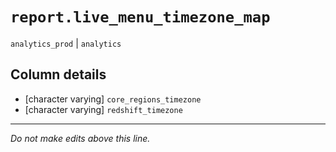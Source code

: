 # `report.live_menu_timezone_map`
`analytics_prod` | `analytics`

## Column details
* [character varying] `core_regions_timezone`
* [character varying] `redshift_timezone`

-------------------------------------------------------------------------------
*Do not make edits above this line.*

